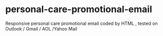 # personal-care-promotional-email
Responsive personal care promotional email coded by HTML , tested on Outlook / Gmail / AOL /Yahoo Mail
